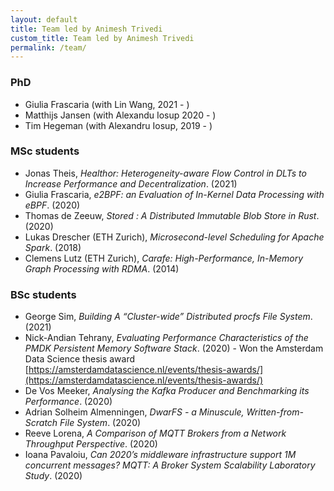 ```yaml
---
layout: default
title: Team led by Animesh Trivedi 
custom_title: Team led by Animesh Trivedi
permalink: /team/
---
```


### PhD 
  * Giulia Frascaria (with Lin Wang, 2021 - )
  * Matthijs Jansen (with Alexandu Iosup 2020 - )
  * Tim Hegeman (with Alexandru Iosup, 2019 - )

### MSc students 
  * Jonas Theis, *Healthor: Heterogeneity-aware Flow Control in DLTs to Increase Performance and Decentralization*. (2021)
  * Giulia Frascaria, *e2BPF: an Evaluation of In-Kernel Data Processing with eBPF*. (2020)
  * Thomas de Zeeuw, *Stored : A Distributed Immutable Blob Store in Rust*. (2020)
  * Lukas Drescher (ETH Zurich), *Microsecond-level Scheduling for Apache Spark*. (2018) 
  * Clemens Lutz (ETH Zurich), *Carafe: High-Performance, In-Memory Graph Processing with RDMA*. (2014) 

### BSc students 
  * George Sim, *Building A “Cluster-wide” Distributed procfs File System*. (2021)
  * Nick-Andian Tehrany, *Evaluating Performance Characteristics of the PMDK Persistent Memory Software Stack*. (2020) - Won the Amsterdam Data Science thesis award [https://amsterdamdatascience.nl/events/thesis-awards/](https://amsterdamdatascience.nl/events/thesis-awards/)
  * De Vos Meeker, *Analysing the Kafka Producer and Benchmarking its Performance*. (2020)
  * Adrian Solheim Almenningen, *DwarFS - a Minuscule, Written-from-Scratch File System*. (2020)
  * Reeve Lorena, *A Comparison of MQTT Brokers from a Network Throughput Perspective*. (2020)
  * Ioana Pavaloiu, *Can 2020’s middleware infrastructure support 1M concurrent messages? MQTT: A Broker System Scalability Laboratory Study*. (2020)
